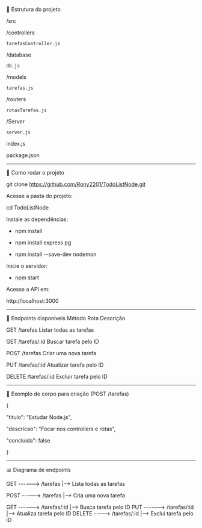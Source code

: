 📁 Estrutura do projeto

/src

  /controllers
  
  	tarefasController.js
   
  /database
  
  	db.js
   
  /models
  
  	tarefas.js
   
  /routers
  
    rotasTarefas.js
    
  /Server
  
  	server.js
   
  index.js
  
package.json

______________________________________________________________________________

🚀 Como rodar o projeto

git clone https://github.com/Rony2201/TodoListNode.git

Acesse a pasta do projeto:

cd TodoListNode

Instale as dependências:

-  npm install
  
-  npm install express pg
  
-  npm install --save-dev nodemon


Inicie o servidor:

-  npm start

Acesse a API em:

http://localhost:3000

______________________________________________________________________________

📖 Endpoints disponíveis
Método	Rota	Descrição

GET	/tarefas	Listar todas as tarefas

GET	/tarefas/:id	Buscar tarefa pelo ID

POST	/tarefas	Criar uma nova tarefa

PUT	/tarefas/:id	Atualizar tarefa pelo ID

DELETE	/tarefas/:id	Excluir tarefa pelo ID

______________________________________________________________________________

📝 Exemplo de corpo para criação (POST /tarefas)

{

  "titulo": "Estudar Node.js",
  
  "descricao": "Focar nos controllers e rotas",
  
  "concluida": false
  
}

______________________________________________________________________________


📊 Diagrama de endpoints

 GET ------> /tarefas    |--> Lista todas as tarefas


 POST -----> /tarefas    |--> Cria uma nova tarefa

 GET ------> /tarefas/:id      |--> Busca tarefa pelo ID
 PUT ------> /tarefas/:id      |--> Atualiza tarefa pelo ID
 DELETE ----> /tarefas/:id     |--> Exclui tarefa pelo ID







  


